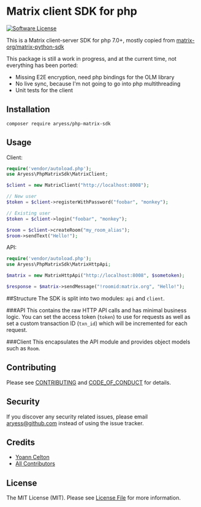 # Matrix client SDK for php
[![Software License][ico-license]](LICENSE.md)

This is a Matrix client-server SDK for php 7.0+, mostly copied from [matrix-org/matrix-python-sdk][python-pck]

This package is still a work in progress, and at the current time, not everything has been ported:
- Missing E2E encryption, need php bindings for the OLM library
- No live sync, because I'm not going to go into php multithreading
- Unit tests for the client

## Installation

```
composer require aryess/php-matrix-sdk
```

## Usage
Client:
```php
require('vendor/autoload.php');
use Aryess\PhpMatrixSdk\MatrixClient;

$client = new MatrixClient("http://localhost:8008");

// New user
$token = $client->registerWithPassword("foobar", "monkey");

// Existing user
$token = $client->login("foobar", "monkey");

$room = $client->createRoom("my_room_alias");
$room->sendText("Hello!");
```

API:
```php
require('vendor/autoload.php');
use Aryess\PhpMatrixSdk\MatrixHttpApi;

$matrix = new MatrixHttpApi("http://localhost:8008", $sometoken);

$response = $matrix->sendMessage("!roomid:matrix.org", "Hello!");
```

##Structure
The SDK is split into two modules: ``api`` and ``client``.

###API
This contains the raw HTTP API calls and has minimal business logic. You can
set the access token (``token``) to use for requests as well as set a custom
transaction ID (``txn_id``) which will be incremented for each request.

###Client
This encapsulates the API module and provides object models such as ``Room``.


## Contributing

Please see [CONTRIBUTING](CONTRIBUTING.md) and [CODE_OF_CONDUCT](CODE_OF_CONDUCT.md) for details.

## Security

If you discover any security related issues, please email aryess@github.com instead of using the issue tracker.

## Credits

- [Yoann Celton][link-author]
- [All Contributors][link-contributors]

## License

The MIT License (MIT). Please see [License File](LICENSE.md) for more information.

[ico-version]: https://img.shields.io/packagist/v/Aryess/PhpMatrixSdk.svg?style=flat-square
[ico-license]: https://img.shields.io/badge/license-MIT-brightgreen.svg?style=flat-square
[ico-travis]: https://img.shields.io/travis/Aryess/PhpMatrixSdk/master.svg?style=flat-square
[ico-scrutinizer]: https://img.shields.io/scrutinizer/coverage/g/Aryess/PhpMatrixSdk.svg?style=flat-square
[ico-code-quality]: https://img.shields.io/scrutinizer/g/Aryess/PhpMatrixSdk.svg?style=flat-square
[ico-downloads]: https://img.shields.io/packagist/dt/Aryess/PhpMatrixSdk.svg?style=flat-square

[link-packagist]: https://packagist.org/packages/Aryess/PhpMatrixSdk
[link-travis]: https://travis-ci.org/Aryess/PhpMatrixSdk
[link-scrutinizer]: https://scrutinizer-ci.com/g/Aryess/PhpMatrixSdk/code-structure
[link-code-quality]: https://scrutinizer-ci.com/g/Aryess/PhpMatrixSdk
[link-downloads]: https://packagist.org/packages/Aryess/PhpMatrixSdk
[link-author]: https://github.com/aryess
[link-contributors]: ../../contributors
[python-pck]: https://github.com/matrix-org/matrix-python-sdk
